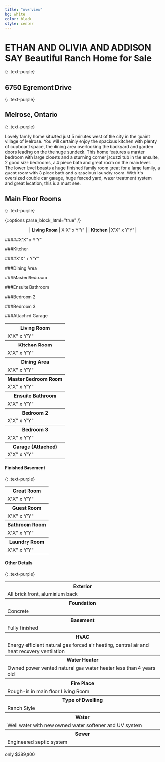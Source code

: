 ```yaml
---
title: "overview"
bg: white
color: black
style: center
---
```


# ETHAN AND OLIVIA AND ADDISON SAY Beautiful Ranch Home for Sale
{: .text-purple}

## 6750 Egremont Drive
{: .text-purple}

## Melrose, Ontario
{: .text-purple}

<span class="fa-stack subtlecircle" style="font-size:100px; background:rgba(255,166,0,0.1)">
  <i class="fa fa-circle fa-stack-2x text-white"></i>
  <i class="fa fa-home fa-stack-1x text-orange"></i>
</span>

Lovely family home situated just 5 minutes west of the city in the quaint village of Melrose. You will certainly enjoy the spacious kitchen with plenty of cupboard space, the dining area overlooking the backyard and garden doors leading on the the huge sundeck. This home features a master bedroom with large closets and a stunning corner jacuzzi tub in the ensuite, 2 good size bedrooms, a 4 piece bath and great room on the main level. The lower level boasts a huge finished family room great for a large family, a guest room with 3 piece bath and a spacious laundry room. With it's oversized double car garage, huge fenced yard, water treatment system and great location, this is a must see.

## Main Floor Rooms
{: .text-purple}

{::options parse_block_html="true" /}
<div align="center">

| **Living Room** | X'X" x Y'Y" |
| **Kitchen** | X'X" x Y'Y"|

</div>

#####X'X" x Y'Y"

###Kitchen

####X'X" x Y'Y"

###Dining Area

###Master Bedroom

###Ensuite Bathroom

###Bedroom 2

###Bedroom 3

###Attached Garage

<table class="other">
  <tbody>
    <tr>
      <th>Living Room</th>
    </tr>
    <tr>
      <td>X'X" x Y'Y"</td>
    </tr>
    <tr>
      <th>Kitchen Room</th>
    </tr>
    <tr>
      <td>X'X" x Y'Y"</td>
    </tr>
    <tr>
      <th>Dining Area</th>
    </tr>
    <tr>
      <td>X'X" x Y'Y"</td>
    </tr>
    <tr>
      <th>Master Bedroom Room</th>
    </tr>
    <tr>
      <td>X'X" x Y'Y"</td>
    </tr>
    <tr>
      <th>Ensuite Bathroom</th>
    </tr>
    <tr>
      <td>X'X" x Y'Y"</td>
    </tr>
    <tr>
      <th>Bedroom 2</th>
    </tr>
    <tr>
      <td>X'X" x Y'Y"</td>
    </tr>
    <tr>
      <th>Bedroom 3</th>
    </tr>
    <tr>
      <td>X'X" x Y'Y"</td>
    </tr>
    <tr>
      <th>Garage (Attached)</th>
    </tr>
    <tr>
      <td>X'X" x Y'Y"</td>
    </tr>
  </tbody>
</table>

#### Finished Basement
{: .text-purple}
<table class="other">
  <tbody>
    <tr>
      <th>Great Room</th>
    </tr>
    <tr>
      <td>X'X" x Y'Y"</td>
    </tr>
    <tr>
      <th>Guest Room</th>
    </tr>
    <tr>
      <td>X'X" x Y'Y"</td>
    </tr>
    <tr>
      <th>Bathroom Room</th>
    </tr>
    <tr>
      <td>X'X" x Y'Y"</td>
    </tr>
    <tr>
      <th>Laundry Room</th>
    </tr>
    <tr>
      <td>X'X" x Y'Y"</td>
    </tr>
  </tbody>
</table>

#### Other Details
{: .text-purple}
<table class="other">
  <tbody>
    <tr>
      <th>Exterior</th>
    </tr>
    <tr>
      <td>All brick front, aluminium back</td>
    </tr>
    <tr>
      <th>Foundation</th>
    </tr>
    <tr>
      <td>Concrete</td>
    </tr>
    <tr>
      <th>Basement</th>
    </tr>
    <tr>
      <td>Fully finished</td>
    </tr>
    <tr>
      <th>HVAC</th>
    </tr>
    <tr>
      <td>Energy efficient natural gas forced air heating, central air and heat recovery ventilation</td>
    </tr>
    <tr>
      <th>Water Heater</th>
    </tr>
    <tr>
      <td>Owned power vented natural gas water heater less than 4 years old</td>
    </tr>
    <tr>
      <th>Fire Place</th>
    </tr>
    <tr>
      <td>Rough-in in main floor Living Room</td>
    </tr>
    <tr>
      <th>Type of Dwelling</th>
    </tr>
    <tr>
      <td>Ranch Style</td>
    </tr>
    <tr>
      <th>Water</th>
    </tr>
    <tr>
      <td>Well water with new owned water softener and UV system</td>
    </tr>
    <tr>
      <th>Sewer</th>
    </tr>
    <tr>
      <td>Engineered septic system</td>
    </tr>
  </tbody>
</table>

<span id="forkongithub">
  <a class="bg-blue">
    only $389,900
  </a>
</span>

